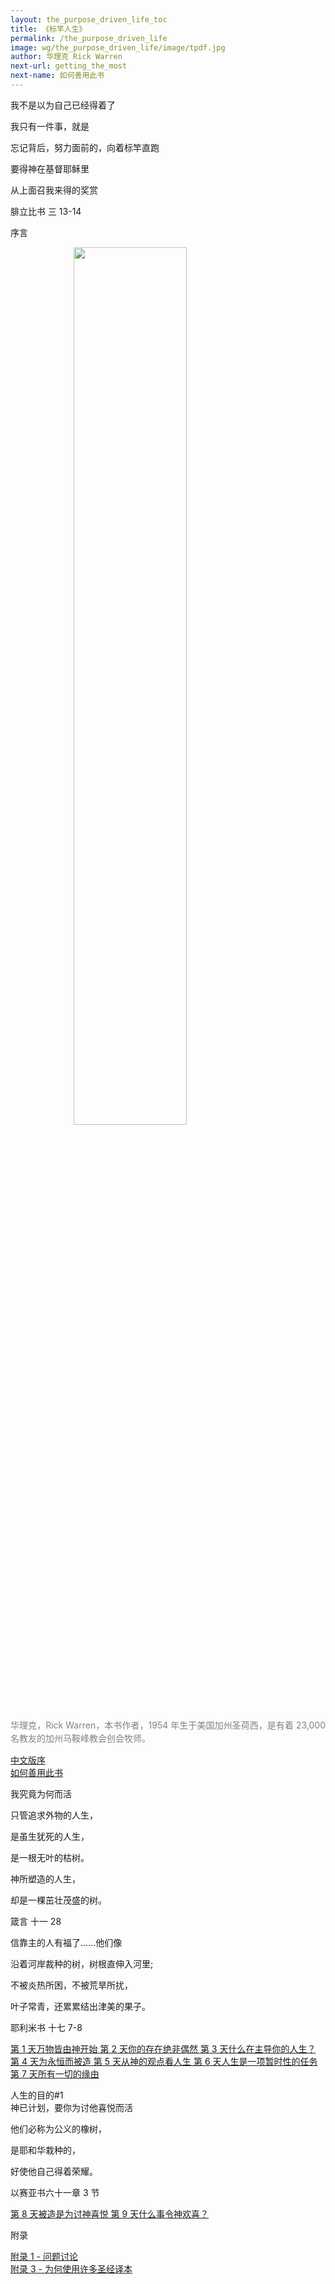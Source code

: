 ```yaml
---
layout: the_purpose_driven_life_toc
title: 《标竿人生》
permalink: /the_purpose_driven_life
image: wg/the_purpose_driven_life/image/tpdf.jpg
author: 华理克 Rick Warren
next-url: getting_the_most
next-name: 如何善用此书
---
```

<div class="center fs-18">
  <p>我不是以为自己已经得着了</P>
  <p>我只有一件事，就是</P>
  <p>忘记背后，努力面前的，向着标竿直跑</p>
  <p>要得神在基督耶稣里</p>
  <p>从上面召我来得的奖赏</p>
  <p class="sp-verse">腓立比书 三 13-14</p>
</div>

<p class="tpdf-h1">序言</p>
<div class="article-img-wrapper" style=" margin: 0; 
    -webkit-box-shadow: none;
    box-shadow: none;">
  <img style="margin: 0 20%; width: 60%;
    height: 60%;" src="https://typora-1259024198.cos.ap-beijing.myqcloud.com/wg/the_purpose_driven_life/image/Rick_Warren.jpg">
  <p class="caption" style="margin: 1em 0;
    letter-spacing: 0;
    line-height: 1.5em;
    text-align: left;
    text-align: justify;
    color: gray;">华理克，Rick Warren，本书作者，1954 年生于美国加州圣荷西，是有着 23,000 名教友的加州马鞍峰教会创会牧师。</p>
</div>
<div class="chapter"><i class="fas fa-book"></i><a href="/the_purpose_driven_life/preface">中文版序</a></div>
<div class="chapter"><i class="fas fa-book"></i><a href="/the_purpose_driven_life/getting_the_most">如何善用此书</a></div>

<p class="tpdf-h1">我究竟为何而活</p>
<div class="center fs-18">
  <p>只管追求外物的人生，</p>
  <p>是虽生犹死的人生，</p>
  <p>是一根无叶的枯树。</p>
  <p>神所塑造的人生，</P>
  <p>却是一棵茁壮茂盛的树。</P>
  <p class="sp-verse">箴言 十一 28</p>
</div>

<div class="center fs-18">
  <p>信靠主的人有福了……他们像</p>
  <p>沿着河岸裁种的树，树根直伸入河里;</p>
  <p>不被炎热所困，不被荒旱所扰，</P>
  <p>叶子常青，还累累结出津美的果子。</p>
  <p class="sp-verse">耶利米书 十七 7-8</p>
</div>
<a class="chapter" href="/the_purpose_driven_life/day01">
<i class="fas fa-book"></i>
<span>第 1 天</span><span>万物皆由神开始</span>
</a>
<a class="chapter" href="/the_purpose_driven_life/day02">
<i class="fas fa-book"></i>
<span>第 2 天</span><span>你的存在绝非偶然</span>
</a>
<a class="chapter" href="/the_purpose_driven_life/day03">
<i class="fas fa-book"></i>
<span>第 3 天</span><span>什么在主导你的人生？</span>
</a>
<a class="chapter" href="/the_purpose_driven_life/day04">
<i class="fas fa-book"></i>
<span>第 4 天</span><span>为永恒而被造</span>
</a>
<a class="chapter" href="/the_purpose_driven_life/day05">
<i class="fas fa-book"></i>
<span>第 5 天</span><span>从神的观点看人生</span>
</a>
<a class="chapter" href="/the_purpose_driven_life/day06">
<i class="fas fa-book"></i>
<span>第 6 天</span><span>人生是一项暂时性的任务</span>
</a>
<a class="chapter" href="/the_purpose_driven_life/day07">
<i class="fas fa-book"></i>
<span>第 7 天</span><span>所有一切的缘由</span>
</a>

<p class="tpdf-h1">人生的目的#1<br>神已计划，要你为讨他喜悦而活</p>
<div class="center fs-18">
  <p>他们必称为公义的橡树，</p>
  <p>是耶和华栽种的，</p>
  <p>好使他自己得着荣耀。</p>
  <p class="sp-verse">以赛亚书六十一章 3 节</p>
</div>
<a class="chapter" href="/the_purpose_driven_life/day08">
<i class="fas fa-book"></i>
<span>第 8 天</span><span>被造是为讨神喜悦</span>
</a>
<a class="chapter" href="/the_purpose_driven_life/day09">
<i class="fas fa-book"></i>
<span>第 9 天</span><span>什么事令神欢喜？</span>
</a>

<p class="tpdf-h1">附录</p>
<div class="chapter"><i class="fas fa-book"></i><a href="/the_purpose_driven_life/appendix_3">附录 1 - 问题讨论</a></div>
<div class="chapter"><i class="fas fa-book"></i><a href="/the_purpose_driven_life/appendix_3">附录 3 - 为何使用许多圣经译本</a></div>

